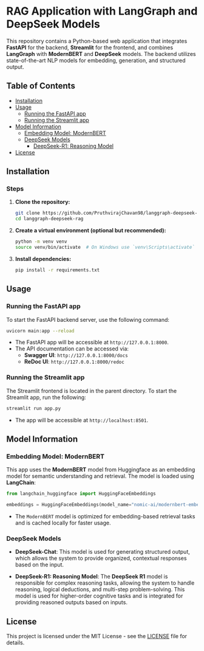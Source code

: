 # RAG Application with LangGraph and DeepSeek Models

This repository contains a Python-based web application that integrates **FastAPI** for the backend, **Streamlit** for the frontend, and combines **LangGraph** with **ModernBERT** and **DeepSeek** models. The backend utilizes state-of-the-art NLP models for embedding, generation, and structured output.

## Table of Contents

- [Installation](#installation)
- [Usage](#usage)
  - [Running the FastAPI app](#running-the-fastapi-app)
  - [Running the Streamlit app](#running-the-streamlit-app)
- [Model Information](#model-information)
  - [Embedding Model: ModernBERT](#embedding-model-modernbert)
  - [DeepSeek Models](#deepseek-models)
    - [DeepSeek-R1: Reasoning Model](#deepseek-r1-reasoning-model)
- [License](#license)

## Installation


### Steps

1. **Clone the repository:**
    ```bash
    git clone https://github.com/PruthvirajChavan98/langgraph-deepseek-rag.git
    cd langgraph-deepseek-rag
    ```

2. **Create a virtual environment (optional but recommended):**
    ```bash
    python -m venv venv
    source venv/bin/activate  # On Windows use `venv\Scripts\activate`
    ```

3. **Install dependencies:**
    ```bash
    pip install -r requirements.txt
    ```

## Usage

### Running the FastAPI app

To start the FastAPI backend server, use the following command:

```bash
uvicorn main:app --reload
```

- The FastAPI app will be accessible at `http://127.0.0.1:8000`.
- The API documentation can be accessed via:
  - **Swagger UI**: `http://127.0.0.1:8000/docs`
  - **ReDoc UI**: `http://127.0.0.1:8000/redoc`

### Running the Streamlit app

The Streamlit frontend is located in the parent directory. To start the Streamlit app, run the following:

```bash
streamlit run app.py
```

- The app will be accessible at `http://localhost:8501`.

## Model Information

### Embedding Model: ModernBERT

This app uses the **ModernBERT** model from Huggingface as an embedding model for semantic understanding and retrieval. The model is loaded using **LangChain**:

```python
from langchain_huggingface import HuggingFaceEmbeddings

embeddings = HuggingFaceEmbeddings(model_name="nomic-ai/modernbert-embed-base", cache_folder="./saved_model")
```

- The `ModernBERT` model is optimized for embedding-based retrieval tasks and is cached locally for faster usage.

### DeepSeek Models

- **DeepSeek-Chat**: This model is used for generating structured output, which allows the system to provide organized, contextual responses based on the input.
  
- **DeepSeek-R1: Reasoning Model**: The **DeepSeek R1** model is responsible for complex reasoning tasks, allowing the system to handle reasoning, logical deductions, and multi-step problem-solving. This model is used for higher-order cognitive tasks and is integrated for providing reasoned outputs based on inputs.

## License

This project is licensed under the MIT License - see the [LICENSE](LICENSE) file for details.  

